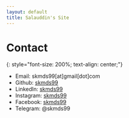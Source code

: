 ```yaml
---
layout: default
title: Salauddin's Site
---
```


# Contact
{: style="font-size: 200%; text-align: center;"}

 - Email: skmds99[at]gmail[dot]com
 - Github: [skmds99](https://github.com/skmds99)
 - LinkedIn: [skmds99](https://www.linkedin.com/in/skmds99/)
 - Instagram: [skmds99](https://www.instagram.com/skmds99)
 - Facebook:  [skmds99](https://www.facebook.com/skmds99/)
 - Telegram: @skmds99
